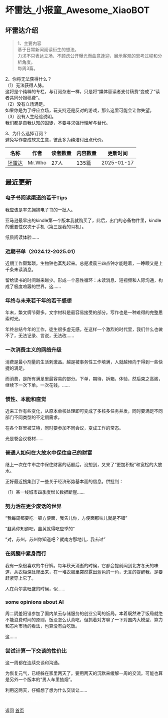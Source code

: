 # 坏雷达_小报童_Awesome_XiaoBOT

## 坏雷达介绍
> 1、主要内容    
基于日常新闻阅读衍生的想法。    
力求不只表达立场、不顾虑公开曝光而曲意逢迎，展示客观的思考过程和分析角度。    
每周3篇。    
    
2、你将无法获得什么？    
（1）无法获得人脉。    
这将是个纯粹的专栏，与订阅杂志一样，只是将“媒体替读者支付稿费”变成了“读者共同分担稿费”。    
（2）没有立场满足。    
如果你是为了呼应立场，玩支持还是反对的游戏，那么这里可能会让你失望。    
（3）没有人生经验说明。    
我们都是自我认知的囚徒，不要寻求强行理解与替代。    
    
3、为什么选择订阅？    
避免写作变成软文生意，彼此多为纯洁付出点代价。  
  


|名称|作者|读者数量|内容数量|更新时间|
|---|---|---|---|---|
|[坏雷达](https://xiaobot.net/p/badradar?refer=0b133df9-27dc-423b-8101-639049001c13)|Mr.Who|27人|135篇|2025-01-17|

## 最近更新
### 电子书阅读渠道的若干Tips

我应该是率先拥抱电子书的一批人。

亚马逊最早出的kindle第一个版本我就购买了，此后，出门的必备物件里，kindle的重要性仅次于手机（第三是我的耳机）。

纸质阅读体验......

### 近期书单（2024.12-2025.01）

近期工作颇繁琐。生物钟也紊乱起来。总是凌晨三四点钟才能睡着，一睁眼又是上千条未读消息。

留给读书的时间越来越少。形成一个恶性循环：未读消息、短视频和人际沟通，构成了极度喧嚣的世界，这......

### 年终与未来若干年的若干感想

年末，繁文缛节颇多。文字材料是最容易接受的部分。写作也是一种难得的完整思索时光。

年终总结今年的工作，徒生很多虚无感。在这样一个激烈的时代里，我们什么也做不了，无法记录、言说，无法改......

### 一次消费主义的网络升级

消费是最小剂量的生活刺激品。越是被事务性工作填满，人就越倾向于得到一些快捷的满足。

而消费，是所有满足里最容易的部分。下单，期待，拆箱，体验，然后束之高阁，继续下一次下单。一次花钱，......

### 惯性、本能和直觉

近来工作有些变化，从原本单核处理即可变成了多核多任务并发，同时要满足不同部门不同类型的不定期需求。

在各个群里被艾特，同时要参加不同会议，变成工作的常态。

光是卷会议卷材......

### 普通人如何在大放水中保住自己的财富

继上一次在牛市之中保住财富的话题后，没想到，又来了“更加积极”和宽松的大放水。

正好最近搜集到了一些关于经济形势基本面的信息。供批判：

（1）某一线城市四季度增长数据断崖......

### 努力活在更少废话的世界

“我每周都要吃一顿方便面，我告儿你，方便面那味儿就是不错”

“韭黄你知道吧，韭黄就得吃应季的”

“对，苏州，苏州你知道吧？就南方那地儿，我去过”

### 在阔腿中紧身而行

我有一条很喜欢的牛仔裤。每年秋天消逝的时候，它都会提前闻到北方冬天的味道，从衣柜深处爬出来，在一堆衣服里突然露出蓝色的一角，无言的提醒我，是要赶紧穿上它了。

人在荷尔蒙旺盛的时候，似......

### some opinions about AI

周二阴差阳错参加了国内某云存储服务的创业公司的饭局。本着既然进了饭局就绝不能浪费时间的原则，饭没怎么认真吃，但抓着对方聊了一下对国内大模型、算力和芯片市场的看法，也算没有白吃饭。

这......

### 尝试计算一下交谈的性价比

这一周都在连续交谈和沟通。

为恢复元气，已经躲在家里两天了。要用两天的沉默来缓解一周的交流。可能也算是另外一个版本的“男人车里抽烟”。

利用这两天，仔细想了想为什么交谈让......


<a href="https://github.com/Reno9527/awesome-xiaobot" style="color: white; text-decoration: none;">awesome-xiaobot</a>

返回 [首页](../README.md)
